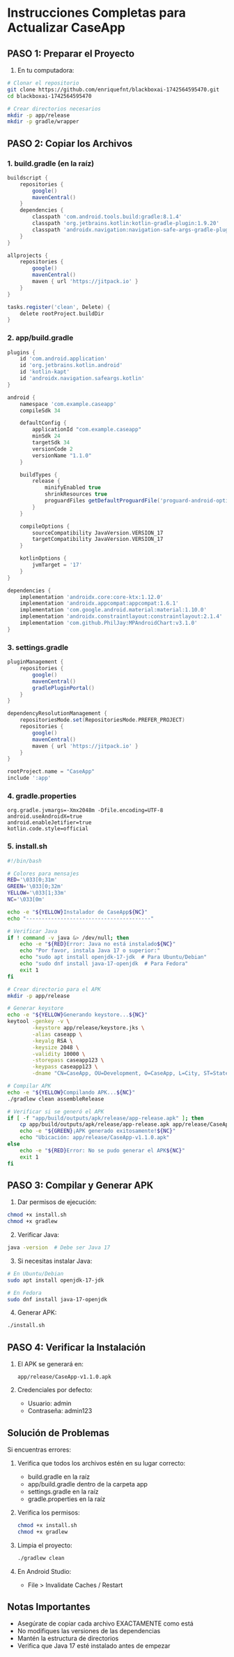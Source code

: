 # Instrucciones Completas para Actualizar CaseApp

## PASO 1: Preparar el Proyecto

1. En tu computadora:
```bash
# Clonar el repositorio
git clone https://github.com/enriquefnt/blackboxai-1742564595470.git
cd blackboxai-1742564595470

# Crear directorios necesarios
mkdir -p app/release
mkdir -p gradle/wrapper
```

## PASO 2: Copiar los Archivos

### 1. build.gradle (en la raíz)
```gradle
buildscript {
    repositories {
        google()
        mavenCentral()
    }
    dependencies {
        classpath 'com.android.tools.build:gradle:8.1.4'
        classpath 'org.jetbrains.kotlin:kotlin-gradle-plugin:1.9.20'
        classpath 'androidx.navigation:navigation-safe-args-gradle-plugin:2.6.0'
    }
}

allprojects {
    repositories {
        google()
        mavenCentral()
        maven { url 'https://jitpack.io' }
    }
}

tasks.register('clean', Delete) {
    delete rootProject.buildDir
}
```

### 2. app/build.gradle
```gradle
plugins {
    id 'com.android.application'
    id 'org.jetbrains.kotlin.android'
    id 'kotlin-kapt'
    id 'androidx.navigation.safeargs.kotlin'
}

android {
    namespace 'com.example.caseapp'
    compileSdk 34

    defaultConfig {
        applicationId "com.example.caseapp"
        minSdk 24
        targetSdk 34
        versionCode 2
        versionName "1.1.0"
    }

    buildTypes {
        release {
            minifyEnabled true
            shrinkResources true
            proguardFiles getDefaultProguardFile('proguard-android-optimize.txt'), 'proguard-rules.pro'
        }
    }

    compileOptions {
        sourceCompatibility JavaVersion.VERSION_17
        targetCompatibility JavaVersion.VERSION_17
    }

    kotlinOptions {
        jvmTarget = '17'
    }
}

dependencies {
    implementation 'androidx.core:core-ktx:1.12.0'
    implementation 'androidx.appcompat:appcompat:1.6.1'
    implementation 'com.google.android.material:material:1.10.0'
    implementation 'androidx.constraintlayout:constraintlayout:2.1.4'
    implementation 'com.github.PhilJay:MPAndroidChart:v3.1.0'
}
```

### 3. settings.gradle
```gradle
pluginManagement {
    repositories {
        google()
        mavenCentral()
        gradlePluginPortal()
    }
}

dependencyResolutionManagement {
    repositoriesMode.set(RepositoriesMode.PREFER_PROJECT)
    repositories {
        google()
        mavenCentral()
        maven { url 'https://jitpack.io' }
    }
}

rootProject.name = "CaseApp"
include ':app'
```

### 4. gradle.properties
```properties
org.gradle.jvmargs=-Xmx2048m -Dfile.encoding=UTF-8
android.useAndroidX=true
android.enableJetifier=true
kotlin.code.style=official
```

### 5. install.sh
```bash
#!/bin/bash

# Colores para mensajes
RED='\033[0;31m'
GREEN='\033[0;32m'
YELLOW='\033[1;33m'
NC='\033[0m'

echo -e "${YELLOW}Instalador de CaseApp${NC}"
echo "----------------------------------------"

# Verificar Java
if ! command -v java &> /dev/null; then
    echo -e "${RED}Error: Java no está instalado${NC}"
    echo "Por favor, instala Java 17 o superior:"
    echo "sudo apt install openjdk-17-jdk  # Para Ubuntu/Debian"
    echo "sudo dnf install java-17-openjdk  # Para Fedora"
    exit 1
fi

# Crear directorio para el APK
mkdir -p app/release

# Generar keystore
echo -e "${YELLOW}Generando keystore...${NC}"
keytool -genkey -v \
        -keystore app/release/keystore.jks \
        -alias caseapp \
        -keyalg RSA \
        -keysize 2048 \
        -validity 10000 \
        -storepass caseapp123 \
        -keypass caseapp123 \
        -dname "CN=CaseApp, OU=Development, O=CaseApp, L=City, ST=State, C=US"

# Compilar APK
echo -e "${YELLOW}Compilando APK...${NC}"
./gradlew clean assembleRelease

# Verificar si se generó el APK
if [ -f "app/build/outputs/apk/release/app-release.apk" ]; then
    cp app/build/outputs/apk/release/app-release.apk app/release/CaseApp-v1.1.0.apk
    echo -e "${GREEN}¡APK generado exitosamente!${NC}"
    echo "Ubicación: app/release/CaseApp-v1.1.0.apk"
else
    echo -e "${RED}Error: No se pudo generar el APK${NC}"
    exit 1
fi
```

## PASO 3: Compilar y Generar APK

1. Dar permisos de ejecución:
```bash
chmod +x install.sh
chmod +x gradlew
```

2. Verificar Java:
```bash
java -version  # Debe ser Java 17
```

3. Si necesitas instalar Java:
```bash
# En Ubuntu/Debian
sudo apt install openjdk-17-jdk

# En Fedora
sudo dnf install java-17-openjdk
```

4. Generar APK:
```bash
./install.sh
```

## PASO 4: Verificar la Instalación

1. El APK se generará en:
   ```
   app/release/CaseApp-v1.1.0.apk
   ```

2. Credenciales por defecto:
   - Usuario: admin
   - Contraseña: admin123

## Solución de Problemas

Si encuentras errores:

1. Verifica que todos los archivos estén en su lugar correcto:
   - build.gradle en la raíz
   - app/build.gradle dentro de la carpeta app
   - settings.gradle en la raíz
   - gradle.properties en la raíz

2. Verifica los permisos:
   ```bash
   chmod +x install.sh
   chmod +x gradlew
   ```

3. Limpia el proyecto:
   ```bash
   ./gradlew clean
   ```

4. En Android Studio:
   - File > Invalidate Caches / Restart

## Notas Importantes

- Asegúrate de copiar cada archivo EXACTAMENTE como está
- No modifiques las versiones de las dependencias
- Mantén la estructura de directorios
- Verifica que Java 17 esté instalado antes de empezar